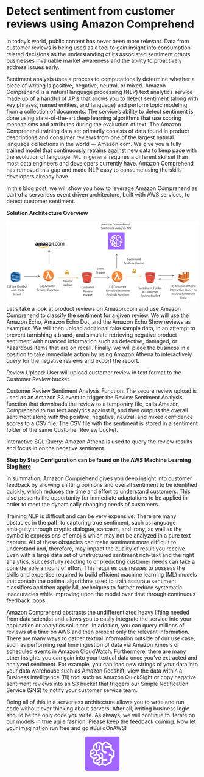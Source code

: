 # Detect sentiment from customer reviews using Amazon Comprehend

<p> In today’s world, public content has never been more relevant. Data from customer reviews is being used as a tool to gain insight into consumption-related decisions as the understanding of its associated sentiment grants businesses invaluable market awareness and the ability to proactively address issues early.

Sentiment analysis uses a process to computationally determine whether a piece of writing is positive, negative, neutral, or mixed. Amazon Comprehend is a natural language processing (NLP) text analytics service made up of a handful of APIs that allows you to detect sentiment (along with key phrases, named entities, and language) and perform topic modeling from a collection of documents. The service’s ability to detect sentiment is done using state-of-the-art deep learning algorithms that use scoring mechanisms and attributes during the evaluation of text. The Amazon Comprehend training data set primarily consists of data found in product descriptions and consumer reviews from one of the largest natural language collections in the world — Amazon.com. We give you a fully trained model that continuously retrains against new data to keep pace with the evolution of language. ML in general requires a different skillset than most data engineers and developers currently have. Amazon Comprehend has removed this gap and made NLP easy to consume using the skills developers already have.

In this blog post, we will show you how to leverage Amazon Comprehend as part of a serverless event driven architecture, built with AWS services, to detect customer sentiment. </p>

<p><strong> Solution Architecture Overview </strong></p>
<img src="BlogFoto/ComprehendReviewSentimentArchitecture.png" alt="Architecture" title="Amazon Comprehend Review Sentiment Architecture" align="center" />

Let’s take a look at product reviews on Amazon.com and use Amazon Comprehend to classify the sentiment for a given review. We will use the Amazon Echo, Amazon Echo Dot, and the Amazon Echo Show reviews as examples. We will then upload additional fake sample data, in an attempt to prevent tarnishing a brand, and simulate retrieving negative product sentiment with nuanced information such as defective, damaged, or hazardous items that are on recall. Finally, we will place the business in a position to take immediate action by using Amazon Athena to interactively query for the negative reviews and export the report.

Review Upload: User will upload customer review in text format to the Customer Review bucket. 

Customer Review Sentiment Analysis Function: The secure review upload is used as an Amazon S3 event to trigger the Review Sentiment Analysis function that downloads the review to a temporary file, calls Amazon Comprehend to run text analytics against it, and then outputs the overall sentiment along with the positive, negative, neutral, and mixed confidence scores to a CSV file. The CSV file with the sentiment is stored in a sentiment folder of the same Customer Review bucket.

Interactive SQL Query:  Amazon Athena is used to query the review results and focus in on the negative sentiment.

<strong>  Step by Step Configuration can be found on the AWS Machine Learning Blog <a href="https://aws.amazon.com/blogs/machine-learning/detect-sentiment-from-customer-reviews-using-amazon-comprehend/"> here </a> </strong> 

In summation, Amazon Comprehend gives you deep insight into customer feedback by allowing shifting opinions and overall sentiment to be identified quickly, which reduces the time and effort to understand customers. This also presents the opportunity for immediate adaptations to be applied in order to meet the dynamically changing needs of customers.

Training NLP is difficult and can be very expensive. There are many obstacles in the path to capturing true sentiment, such as language ambiguity through cryptic dialogue, sarcasm, and irony, as well as the symbolic expressions of emoji’s which may not be analyzed in a pure text capture. All of these obstacles can make sentiment more difficult to understand and, therefore, may impact the quality of result you receive. Even with a large data set of unstructured sentiment rich-text and the right analytics, successfully reacting to or predicting customer needs can take a considerable amount of effort. This requires businesses to possess the skills and expertise required to build efficient machine learning (ML) models that contain the optimal algorithms used to train accurate sentiment classifiers and then apply ML techniques to further reduce systematic inaccuracies while improving upon the model over time through continuous feedback loops.

Amazon Comprehend abstracts the undifferentiated heavy lifting needed from data scientist and allows you to easily integrate the service into your application or analytics solutions. In addition, you can query millions of reviews at a time on AWS and then present only the relevant information. There are many ways to gather textual information outside of our use case, such as performing real time ingestion of data via Amazon Kinesis or scheduled events in Amazon CloudWatch. Furthermore, there are many other insights you can gain into your textual data once you’ve extracted and analyzed sentiment. For example, you can load new strings of your data into your data warehouse such as Amazon Redshift, view the data within a Business Intelligence (BI) tool such as Amazon QuickSight or copy negative sentiment reviews into an S3 bucket that triggers our Simple Notification Service (SNS) to notify your customer service team.

Doing all of this in a serverless architecture allows you to write and run code without ever thinking about servers. After all, writing business logic should be the only code you write. As always, we will continue to iterate on our models in true agile fashion. Please keep the feedback coming. Now let your imagination run free and go #BuildOnAWS!

<center> <img src="BlogFoto/ComprehendLogo.png" /> </center> 
